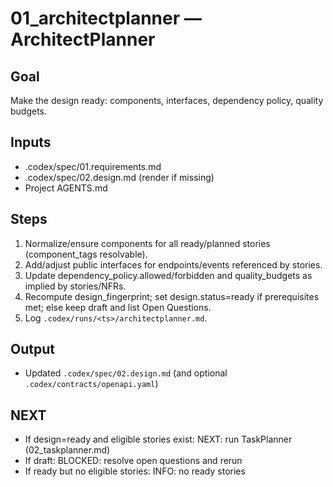 # 01_architectplanner — ArchitectPlanner

## Goal
Make the design ready: components, interfaces, dependency policy, quality budgets.

## Inputs
- .codex/spec/01.requirements.md
- .codex/spec/02.design.md (render if missing)
- Project AGENTS.md

## Steps
1) Normalize/ensure components for all ready/planned stories (component_tags resolvable).
2) Add/adjust public interfaces for endpoints/events referenced by stories.
3) Update dependency_policy.allowed/forbidden and quality_budgets as implied by stories/NFRs.
4) Recompute design_fingerprint; set design.status=ready if prerequisites met; else keep draft and list Open Questions.
5) Log `.codex/runs/<ts>/architectplanner.md`.

## Output
- Updated `.codex/spec/02.design.md` (and optional `.codex/contracts/openapi.yaml`)

## NEXT
- If design=ready and eligible stories exist: NEXT: run TaskPlanner (02_taskplanner.md)
- If draft: BLOCKED: resolve open questions and rerun
- If ready but no eligible stories: INFO: no ready stories
